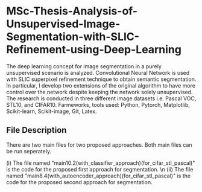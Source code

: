# MSc-Thesis-Analysis-of-Unsupervised-Image-Segmentation-with-SLIC-Refinement-using-Deep-Learning
The deep learning concept for image segmentation in a purely unsupervised scenario is analyzed. Convolutional Neural Network is used with SLIC superpixel refinement technique to obtain semantic segmentation. In particular, I develop two extensions of the original algorithm to have more control over the network despite keeping the network solely unsupervised. The research is conducted in three different image datasets i.e. Pascal VOC, STL10, and CIFAR10.  Farmeworks, tools used: Python, Pytorch, Matplotlib, Scikit-learn, Scikit-image, Git, Latex.
## File Description
There are two main files for two proposed approaches. Both main files can be run seperately.


(i) The file named "main10.2(with_classifier_approach)(for_cifar_stl_pascal)" is the code for the proposed first approach for segmentation. \n
(ii) The file named "main8.4(with_autoencoder_approach)(for_cifar_stl_pascal)" is the code for the proposed second approach for segmentation.
